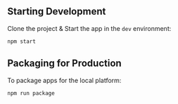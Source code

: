 ## Starting Development

Clone the project & Start the app in the `dev` environment:

```bash
npm start
```

## Packaging for Production

To package apps for the local platform:

```bash
npm run package
```
